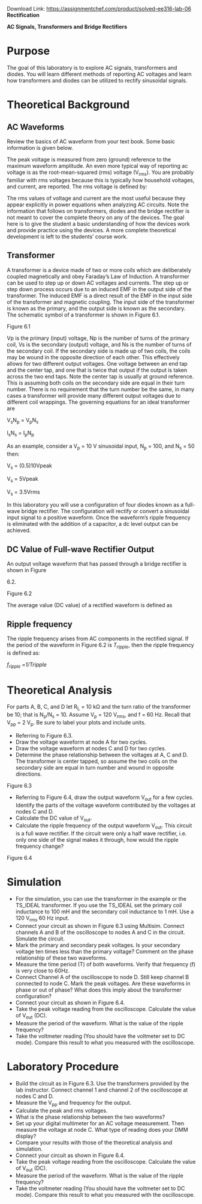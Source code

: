 Download Link: https://assignmentchef.com/product/solved-ee316-lab-06
<br>
<strong> Rectification </strong>

<strong>AC Signals, Transformers and Bridge Rectifiers</strong>

<h1>Purpose</h1>

The goal of this laboratory is to explore AC signals, transformers and diodes. You will learn different methods of reporting AC voltages and learn how transformers and diodes can be utilized to rectify sinusoidal signals.

<h1>Theoretical Background</h1>

<h2>AC Waveforms</h2>

Review the basics of AC waveform from your text book. Some basic information is given below.




The peak voltage is measured from zero (ground) reference to the maximum waveform amplitude. An even more typical way of reporting ac voltage is as the root-mean-squared (rms) voltage (V<sub>rms</sub>). You are probably familiar with rms voltages because this is typically how household voltages, and current, are reported. The rms voltage is defined by:







<em> </em>

The rms values of voltage and current are the most useful because they appear explicitly in power equations when analyzing AC circuits. Note the information that follows on transformers, diodes and the bridge rectifier is not meant to cover the complete theory on any of the devices. The goal here is to give the student a basic understanding of how the devices work and provide practice using the devices. A more complete theoretical development is left to the students’ course work.

<strong><em> </em></strong>

<h2>Transformer</h2>

A transformer is a device made of two or more coils which are deliberately coupled magnetically and obey Faraday’s Law of Induction. A transformer can be used to step up or down AC voltages and currents. The step up or step down process occurs due to an induced EMF in the output side of the transformer. The induced EMF is a direct result of the EMF in the input side of the transformer and magnetic coupling. The input side of the transformer is known as the primary, and the output side is known as the secondary. The schematic symbol of a transformer is shown in Figure 6.1.










Figure 6.1

Vp is the primary (input) voltage, Np is the number of turns of the primary coil, Vs is the secondary (output) voltage, and Ns is the number of turns of the secondary coil. If the secondary side is made up of two coils, the coils may be wound in the opposite direction of each other. This effectively allows for two different output voltages. One voltage between an end tap and the center tap, and one that is twice that output if the output is taken across the two end taps. Note the center tap is usually at ground reference. This is assuming both coils on the secondary side are equal in their turn number. There is no requirement that the turn number be the same, in many cases a transformer will provide many different output voltages due to different coil wrappings. The governing equations for an ideal transformer are

V<sub>s</sub>N<sub>p</sub> = V<sub>p</sub>N<sub>s</sub>




I<sub>s</sub>N<sub>s</sub> = I<sub>p</sub>N<sub>p</sub>

As an example, consider a V<sub>p</sub> = 10 V sinusoidal input, N<sub>p</sub> = 100, and N<sub>s</sub> = 50 then:




V<sub>s</sub> = (0.5)10Vpeak




V<sub>s</sub> = 5Vpeak




V<sub>s</sub> = 3.5Vrms

In this laboratory you will use a configuration of four diodes known as a full-wave bridge rectifier. The configuration will rectify or convert a sinusoidal input signal to a positive waveform. Once the waveform’s ripple frequency is eliminated with the addition of a capacitor, a dc level output can be achieved.

<strong><em> </em></strong>

<h2>DC Value of Full-wave Rectifier Output</h2>

An output voltage waveform that has passed through a bridge rectifier is shown in Figure

6.2.







Figure 6.2

The average value (DC value) of a rectified waveform is defined as







<h2>Ripple frequency</h2>

The ripple frequency arises from AC components in the rectified signal. If the period of the waveform in Figure 6.2 is <em>T<sub>ripple</sub></em>, then the ripple frequency is defined as:

<em>f</em><em><sub>ripple</sub></em> =<em>1/T</em><em>ripple</em>




<h1>Theoretical Analysis</h1>

For parts A, B, C, and D let R<sub>L</sub> = 10 kΩ and the turn ratio of the transformer be 10; that is N<sub>p</sub>/N<sub>s</sub> = 10. Assume V<sub>p</sub> = 120 V<sub>rms</sub>, and f = 60 Hz. Recall that V<sub>pp</sub> = 2 V<sub>p</sub>. Be sure to label your plots and include units.

<ul>

 <li>Referring to Figure 6.3.</li>

 <li>Draw the voltage waveform at node A for two cycles.</li>

 <li>Draw the voltage waveform at nodes C and D for two cycles.</li>

 <li>Determine the phase relationship between the voltages at A, C and D. The transformer is center tapped, so assume the two coils on the secondary side are equal in turn number and wound in opposite directions.</li>

</ul>

<em> </em>

Figure 6.3




<ul>

 <li>Referring to Figure 6.4, draw the output waveform V<sub>out</sub> for a few cycles. Identify the parts of the voltage waveform contributed by the voltages at nodes C and D.</li>

 <li>Calculate the DC value of V<sub>out</sub>.</li>

 <li>Calculate the ripple frequency of the output waveform V<sub>out</sub>. This circuit is a full wave rectifier. If the circuit were only a half wave rectifier, i.e. only one side of the signal makes it through, how would the ripple frequency change?</li>

</ul>

<strong> </strong>

Figure 6.4




<h1>Simulation</h1>

<ul>

 <li>For the simulation, you can use the transformer in the example or the TS_IDEAL transformer. If you use the TS_IDEAL set the primary coil inductance to 100 mH and the secondary coil inductance to 1 mH. Use a 120 V<sub>rms</sub> 60 Hz input.</li>

 <li>Connect your circuit as shown in Figure 6.3 using Multisim. Connect channels A and B of the oscilloscope to nodes A and C in the circuit. Simulate the circuit.</li>

 <li>Mark the primary and secondary peak voltages. Is your secondary voltage ten times less than the primary voltage? Comment on the phase relationship of these two waveforms.</li>

 <li>Measure the time period (T) of both waveforms. Verify that frequency (f) is very close to 60Hz.</li>

 <li>Connect Channel A of the oscilloscope to node D. Still keep channel B connected to node C. Mark the peak voltages. Are these waveforms in phase or out of phase? What does this imply about the transformer configuration?</li>

 <li>Connect your circuit as shown in Figure 6.4.</li>

 <li>Take the peak voltage reading from the oscilloscope. Calculate the value of V<sub>out</sub> (DC).</li>

 <li>Measure the period of the waveform. What is the value of the ripple frequency?</li>

 <li>Take the voltmeter reading (You should have the voltmeter set to DC mode). Compare this result to what you measured with the oscilloscope.</li>

</ul>

<h1>Laboratory Procedure</h1>

<ul>

 <li>Build the circuit as in Figure 6.3. Use the transformers provided by the lab instructor. Connect channel 1 and channel 2 of the oscilloscope at nodes C and D.</li>

 <li>Measure the V<sub>pp</sub> and frequency for the output.</li>

 <li>Calculate the peak and rms voltages.</li>

 <li>What is the phase relationship between the two waveforms?</li>

 <li>Set up your digital multimeter for an AC voltage measurement. Then measure the voltage at node C. What type of reading does your DMM display?</li>

 <li>Compare your results with those of the theoretical analysis and simulation.</li>

 <li>Connect your circuit as shown in Figure 6.4.</li>

 <li>Take the peak voltage reading from the oscilloscope. Calculate the value of V<sub>out</sub> (DC).</li>

 <li>Measure the period of the waveform. What is the value of the ripple frequency?</li>

 <li>Take the voltmeter reading (You should have the voltmeter set to DC mode). Compare this result to what you measured with the oscilloscope.</li>

</ul>


















